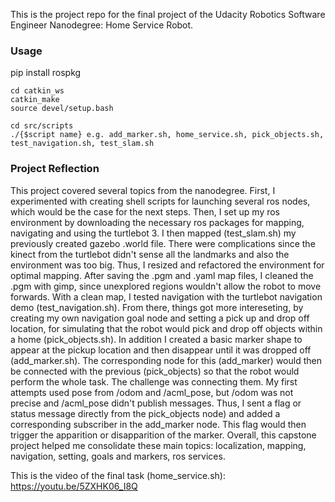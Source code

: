 This is the project repo for the final project of the Udacity Robotics Software Engineer Nanodegree: Home Service Robot.

### Usage
pip install rospkg

```
cd catkin_ws
catkin_make
source devel/setup.bash

cd src/scripts
./{$script name} e.g. add_marker.sh, home_service.sh, pick_objects.sh, test_navigation.sh, test_slam.sh
```

### Project Reflection
This project covered several topics from the nanodegree. First, I experimented with creating shell scripts for launching several ros nodes, which would be the case for the next steps. Then, I set up my ros environment by downloading the necessary ros packages for mapping, navigating and using the turtlebot 3. I then mapped (test_slam.sh) my previously created gazebo .world file. There were complications since the kinect from the turtlebot didn't sense all the landmarks and also the environment was too big. Thus, I resized and refactored the environment for optimal mapping. After saving the .pgm and .yaml map files, I cleaned the .pgm with gimp, since unexplored regions wouldn't allow the robot to move forwards. With a clean map, I tested navigation with the turtlebot navigation demo (test_navigation.sh). From there, things got more intereseting, by creating my own navigation goal node and setting a pick up and drop off location, for simulating that the robot would pick and drop off objects within a home (pick_objects.sh). In addition I created a basic marker shape to appear at the pickup location and then disappear until it was dropped off (add_marker.sh). The corresponding node for this (add_marker) would then be connected with the previous (pick_objects) so that the robot would perform the whole task. The challenge was connecting them. My first attempts used pose from /odom and /acml_pose, but /odom was not precise and /acml_pose didn't publish messages. Thus, I sent a flag or status message directly from the pick_objects node) and added a corresponding subscriber in the add_marker node. This flag would then trigger the apparition or disapparition of the marker.
Overall, this capstone project helped me consolidate these main topics: localization, mapping, navigation, setting, goals and markers, ros services.

This is the video of the final task (home_service.sh): https://youtu.be/5ZXHK06_I8Q
